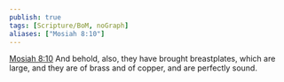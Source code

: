 ```yaml
---
publish: true
tags: [Scripture/BoM, noGraph]
aliases: ["Mosiah 8:10"]
---
```

[Mosiah 8:10](https://churchofjesuschrist.org/study/scriptures/bofm/mosiah/8?lang=eng&id=p10#p10) And behold, also, they have brought breastplates, which are large, and they are of brass and of copper, and are perfectly sound.
